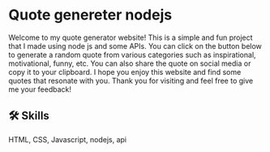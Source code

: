 
# Quote genereter nodejs

Welcome to my quote generator website! This is a simple and fun project that I made using node js and some APIs. You can click on the button below to generate a random quote from various categories such as inspirational, motivational, funny, etc. You can also share the quote on social media or copy it to your clipboard. I hope you enjoy this website and find some quotes that resonate with you. Thank you for visiting and feel free to give me your feedback!


## 🛠 Skills
HTML, CSS, Javascript, nodejs, api
